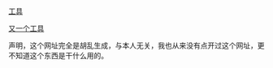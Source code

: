 [工具](https://kingfast.info/)

[又一个工具](https://xn--4gq62f52gdss.com/#/login)

声明，这个网址完全是胡乱生成，与本人无关，我也从来没有点开过这个网址，更不知道这个东西是干什么用的。
